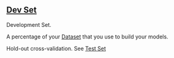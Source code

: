 ## [Dev Set](#dev-set)

Development Set.

A percentage of your [Dataset](#dataset) that you use to build your models.

Hold-out cross-validation. See [Test Set](#test-set)